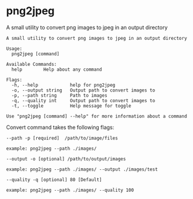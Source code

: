 # png2jpeg

A small utility to convert png images to jpeg in an output directory

```
A small utility to convert png images to jpeg in an output directory

Usage:
  png2jpeg [command]

Available Commands:
  help        Help about any command

Flags:
  -h, --help            help for png2jpeg
  -o, --output string   Output path to convert images to
  -p, --path string     Path to images
  -q, --quality int     Output path to convert images to
  -t, --toggle          Help message for toggle
  
Use "png2jpeg [command] --help" for more information about a command
```

Convert command takes the following flags:

```
--path -p [required]  /path/to/image/files

example: png2jpeg --path ./images/

--output -o [optional] /path/to/output/images

example: png2jpeg --path ./images/ --output ./images/test

--quality -q [optional] 80 [Default]

example: png2jpeg --path ./images/ --quality 100

```
